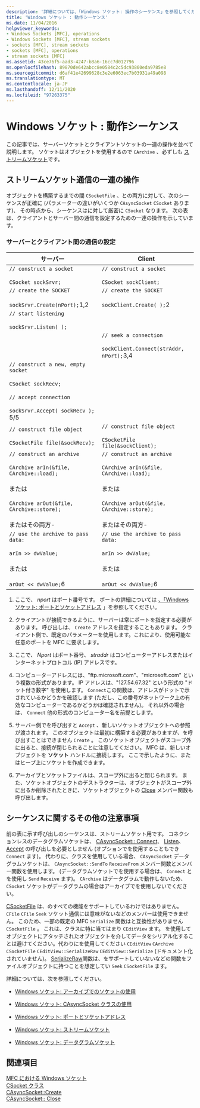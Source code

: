 ```yaml
---
description: '詳細については、「Windows ソケット: 操作のシーケンス」を参照してください。'
title: 'Windows ソケット : 動作シーケンス'
ms.date: 11/04/2016
helpviewer_keywords:
- Windows Sockets [MFC], operations
- Windows Sockets [MFC], stream sockets
- sockets [MFC], stream sockets
- sockets [MFC], operations
- stream sockets [MFC]
ms.assetid: 43ce76f5-aad3-4247-b8a6-16cc7d012796
ms.openlocfilehash: 89870de642abcc8e0584c2c5dc93860eda9785e8
ms.sourcegitcommit: d6af41e42699628c3e2e6063ec7b03931a49a098
ms.translationtype: MT
ms.contentlocale: ja-JP
ms.lasthandoff: 12/11/2020
ms.locfileid: "97263375"
---
```

# <a name="windows-sockets-sequence-of-operations"></a>Windows ソケット : 動作シーケンス

この記事では、サーバーソケットとクライアントソケットの一連の操作を並べて説明します。 ソケットはオブジェクトを使用するので `CArchive` 、必ずしも [ストリームソケット](../mfc/windows-sockets-stream-sockets.md)です。

## <a name="sequence-of-operations-for-a-stream-socket-communication"></a>ストリームソケット通信の一連の操作

オブジェクトを構築するまでの間 `CSocketFile` 、との両方に対して、次のシーケンスが正確に (パラメーターの違いがいくつか `CAsyncSocket` `CSocket` あります)、 その時点から、シーケンスはに対して厳密に `CSocket` なります。 次の表は、クライアントとサーバー間の通信を設定するための一連の操作を示しています。

### <a name="setting-up-communication-between-a-server-and-a-client"></a>サーバーとクライアント間の通信の設定

|サーバー|Client|
|------------|------------|
|`// construct a socket`<br /><br /> `CSocket sockSrvr;`|`// construct a socket`<br /><br /> `CSocket sockClient;`|
|`// create the SOCKET`<br /><br /> `sockSrvr.Create(nPort);`1,2|`// create the SOCKET`<br /><br /> `sockClient.Create( );`2|
|`// start listening`<br /><br /> `sockSrvr.Listen( );`||
||`// seek a connection`<br /><br /> `sockClient.Connect(strAddr, nPort);`3,4|
|`// construct a new, empty socket`<br /><br /> `CSocket sockRecv;`<br /><br /> `// accept connection`<br /><br /> `sockSrvr.Accept( sockRecv );` 5/5||
|`// construct file object`<br /><br /> `CSocketFile file(&sockRecv);`|`// construct file object`<br /><br /> `CSocketFile file(&sockClient);`|
|`// construct an archive`<br /><br /> `CArchive arIn(&file, CArchive::load);`<br /><br /> または<br /><br /> `CArchive arOut(&file, CArchive::store);`<br /><br /> またはその両方-|`// construct an archive`<br /><br /> `CArchive arIn(&file, CArchive::load);`<br /><br /> または<br /><br /> `CArchive arOut(&file, CArchive::store);`<br /><br /> またはその両方-|
|`// use the archive to pass data:`<br /><br /> `arIn >> dwValue;`<br /><br /> または<br /><br /> `arOut << dwValue;`6|`// use the archive to pass data:`<br /><br /> `arIn >> dwValue;`<br /><br /> または<br /><br /> `arOut << dwValue;`6|

1. ここで、 *nport* はポート番号です。 ポートの詳細については [、「Windows ソケット: ポートとソケットアドレス](../mfc/windows-sockets-ports-and-socket-addresses.md) 」を参照してください。

2. クライアントが接続できるように、サーバーは常にポートを指定する必要があります。 呼び出しは、 `Create` アドレスを指定することもあります。 クライアント側で、既定のパラメーターを使用します。これにより、使用可能な任意のポートを MFC に要求します。

3. ここで、 *Nport* はポート番号、 *straddr* はコンピューターアドレスまたはインターネットプロトコル (IP) アドレスです。

4. コンピューターアドレスには、"ftp.microsoft.com"、"microsoft.com" という複数の形式があります。 IP アドレスは、"127.54.67.32" という形式の "ドット付き数字" を使用します。 `Connect`この関数は、アドレスがドットで示されているかどうかを確認します (ただし、この番号がネットワーク上の有効なコンピューターであるかどうかは確認されません)。 それ以外の場合は、 `Connect` 他の形式のコンピューター名を前提とします。

5. サーバー側でを呼び出すと `Accept` 、新しいソケットオブジェクトへの参照が渡されます。 このオブジェクトは最初に構築する必要がありますが、を呼び出すことはできません `Create` 。 このソケットオブジェクトがスコープ外に出ると、接続が閉じられることに注意してください。 MFC は、新しいオブジェクトを **ソケット** ハンドルに接続します。 ここで示したように、またはヒープ上にソケットを作成できます。

6. アーカイブとソケットファイルは、スコープ外に出ると閉じられます。 また、ソケットオブジェクトのデストラクターは、オブジェクトがスコープ外に出るか削除されたときに、ソケットオブジェクトの [Close](../mfc/reference/casyncsocket-class.md#close) メンバー関数も呼び出します。

## <a name="additional-notes-about-the-sequence"></a>シーケンスに関するその他の注意事項

前の表に示す呼び出しのシーケンスは、ストリームソケット用です。 コネクションレスのデータグラムソケットは、 [CAsyncSocket:: Connect](../mfc/reference/casyncsocket-class.md#connect)、 [Listen](../mfc/reference/casyncsocket-class.md#listen)、 [Accept](../mfc/reference/casyncsocket-class.md#accept) の呼び出しを必要としません (オプションでを使用することもでき `Connect` ます)。 代わりに、クラスを使用している場合、 `CAsyncSocket` データグラムソケットは、 `CAsyncSocket::SendTo` `ReceiveFrom` メンバー関数とメンバー関数を使用します。 (データグラムソケットでを使用する場合は、 `Connect` とを使用し `Send` `Receive` ます)。 `CArchive` はデータグラムで動作しないため、 `CSocket` ソケットがデータグラムの場合はアーカイブでを使用しないでください。

[CSocketFile](../mfc/reference/csocketfile-class.md) は、のすべての機能をサポートしているわけではありません。 `CFile` `CFile` `Seek` ソケット通信には意味がないなどのメンバーは使用できません。 このため、一部の既定の MFC `Serialize` 関数はと互換性がありません `CSocketFile` 。 これは、クラスに特に当てはまり `CEditView` ます。 を使用してオブジェクトにアタッチされたオブジェクトを介してデータをシリアル化することは避けてください。代わりにを使用してください `CEditView` `CArchive` `CSocketFile` `CEditView::SerializeRaw` `CEditView::Serialize` (ドキュメント化されていません)。 [SerializeRaw](../mfc/reference/ceditview-class.md#serializeraw)関数は、をサポートしていないなどの関数をファイルオブジェクトに持つことを想定してい `Seek` `CSocketFile` ます。

詳細については、次を参照してください。

- [Windows ソケット: アーカイブでのソケットの使用](../mfc/windows-sockets-using-sockets-with-archives.md)

- [Windows ソケット: CAsyncSocket クラスの使用](../mfc/windows-sockets-using-class-casyncsocket.md)

- [Windows ソケット: ポートとソケットアドレス](../mfc/windows-sockets-ports-and-socket-addresses.md)

- [Windows ソケット: ストリームソケット](../mfc/windows-sockets-stream-sockets.md)

- [Windows ソケット: データグラムソケット](../mfc/windows-sockets-datagram-sockets.md)

## <a name="see-also"></a>関連項目

[MFC における Windows ソケット](../mfc/windows-sockets-in-mfc.md)<br/>
[CSocket クラス](../mfc/reference/csocket-class.md)<br/>
[CAsyncSocket::Create](../mfc/reference/casyncsocket-class.md#create)<br/>
[CAsyncSocket:: Close](../mfc/reference/casyncsocket-class.md#close)
